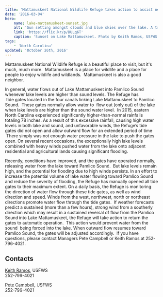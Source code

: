 ```yaml
---
title: 'Mattamuskeet National Wildlife Refuge takes action to assist neighboring landowners impacted by excessive rainfall'
date: '2016-03-04'
hero:
    name: lake-mattamuskeet-sunset.jpg
    alt: 'Sun setting amongst clouds and blue skies over the lake. A tree in the middle of the lake is casting a mirrored reflection on the lake.'
    link: 'https://flic.kr/p/DULq6T'
    caption: 'Sunset on Lake Mattamuskeet. Photo by Keith Ramos, USFWS.'
tags:
    - 'North Carolina'
updated: 'October 26th, 2016'
---
```


Mattamuskeet National Wildlife Refuge is a beautiful place to visit, but it's much, much more.  Mattamuskeet is a place for wildlife and a place for people to enjoy wildlife and wildlands.  Mattamuskeet is also a good neighbor.

In general, water flows out of Lake Mattamuskeet into Pamlico Sound whenever lake levels are higher than sound levels. The Refuge has  tide gates located in the four canals linking Lake Mattamuskeet to Pamlico Sound.  These gates normally allow water to  flow out (only out) of the lake when lake levels are higher than the sound water level.  In 2015, eastern North Carolina experienced significantly higher-than-normal rainfalls totaling 78 inches. As a result of this excessive rainfall, causing high water levels in both lake and sound, and unfavorable winds, the Refuge’s tide gates did not open and allow outward flow for an extended period of time  There simply was not enough water pressure in the lake to push the gates open. On several recent occasions, the exceptionally high lake levels combined with heavy winds pushed water from the lake onto adjacent residential and agricultural lands causing significant flooding.

Recently, conditions have improved, and the gates have operated normally, releasing water from the lake toward Pamlico Sound.  But lake levels remain high, and the potential for flooding due to high winds persists. In an effort to increase the potential volume of lake water flowing toward Pamlico Sound and reduce the severity of flooding, the Refuge has manually opened all tide gates to their maximum extent. On a daily basis, the Refuge is monitoring the direction of water flow through these tide gates, as well as wind direction and speed. Winds from the west, northwest, north or northeast directions promote water flow through the tide gates.  If weather forecasts predict a sustained (more than a few hours), strong wind from a southerly direction which may result in a sustained reversal of flow from the Pamlico Sound into Lake Mattamuskeet, the Refuge will take action to return the gates to automatic operation.  This action would prevent water from the sound  being forced into the lake. When outward flow resumes toward Pamlico Sound, the gates will be adjusted accordingly.  If you have questions, please contact Managers Pete Campbell or Keith Ramos at 252-796-4021.

## Contacts

[Keith Ramos](mailto:keith_ramos@fws.gov), USFWS  
252-796-4021

[Pete Campbell](mailto:pete_campbell@fws.gov), USFWS  
252-796-4021
